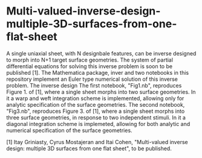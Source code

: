 # Multi-valued-inverse-design-multiple-3D-surfaces-from-one-flat-sheet
A single uniaxial sheet, with N designbale features, can be inverse designed to morph into N+1 target surface geometries.
The system of partial differential equations for solving this inverse problem is soon to be published [1].
The Mathematica package, inver and two notebooks in this repository implement an Euler type numerical solution of this inverse problem.
The inverse design 
The first notebook, "Fig1.nb", reproduces Figure 1. of [1], where a single sheet morphs into two surface geometries.
In it a warp and weft integration scheme is implemented, allowing only for analytic specification of the surface geometries.
The second notebook, "Fig3.nb", reproduces Figure 3. of [1], where a single sheet morphs into three surface geometries, in response to two independent stimuli.
In it a diagonal integration scheme is implemeted, allowing for both analytic and numerical specification of the surface geometries.

[1] Itay Griniasty, Cyrus Mostajeran and Itai Cohen, "Multi-valued inverse design: multiple 3D surfaces from one flat sheet", to be published.

